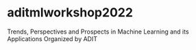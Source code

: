 # aditmlworkshop2022
Trends, Perspectives and Prospects in Machine Learning and its Applications Organized by ADIT
